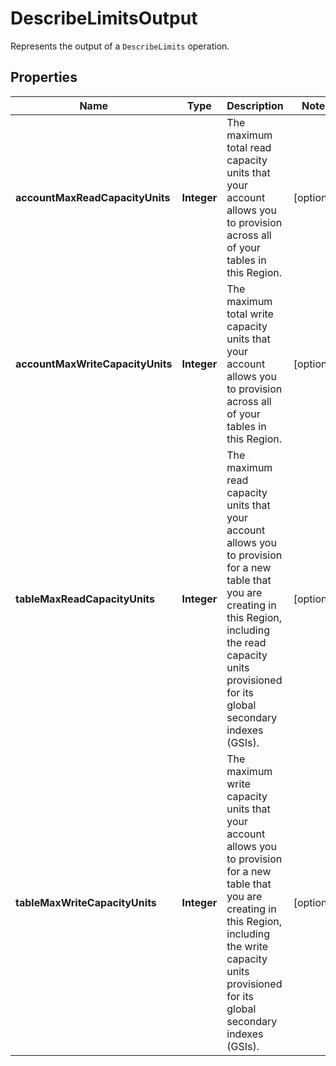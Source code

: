 

# DescribeLimitsOutput

Represents the output of a <code>DescribeLimits</code> operation.

## Properties

| Name | Type | Description | Notes |
|------------ | ------------- | ------------- | -------------|
|**accountMaxReadCapacityUnits** | **Integer** | The maximum total read capacity units that your account allows you to provision across all of your tables in this Region. |  [optional] |
|**accountMaxWriteCapacityUnits** | **Integer** | The maximum total write capacity units that your account allows you to provision across all of your tables in this Region. |  [optional] |
|**tableMaxReadCapacityUnits** | **Integer** | The maximum read capacity units that your account allows you to provision for a new table that you are creating in this Region, including the read capacity units provisioned for its global secondary indexes (GSIs). |  [optional] |
|**tableMaxWriteCapacityUnits** | **Integer** | The maximum write capacity units that your account allows you to provision for a new table that you are creating in this Region, including the write capacity units provisioned for its global secondary indexes (GSIs). |  [optional] |



